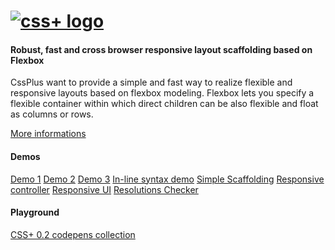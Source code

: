 <h1>
<a href="http://hictech.github.io/cssPlusWebsite/"><img alt="css+ logo" src="http://hictech.github.io/cssPlusWebsite/img/cssPlusLogo.png" title="css+"/></a>
</h1>

<h4>Robust, fast and cross browser responsive layout scaffolding based on Flexbox</h4>


CssPlus want to provide a simple and fast way to realize flexible and responsive layouts based on flexbox modeling. Flexbox lets you specify a flexible container within which direct children can be also flexible and float as columns or rows.

<a href="http://www.css.plus">More informations</a>


<h4>Demos</h4>
<a href="http://hictech.github.io/cssPlusWebsite/demo.html">Demo 1</a>
<a href="http://hictech.github.io/cssPlusWebsite/demo2.html">Demo 2</a>
<a href="http://hictech.github.io/cssPlusWebsite/demo3.html">Demo 3</a>
<a href="http://hictech.github.io/cssPlusWebsite/inLineDemo.html">In-line syntax demo</a>
<a href="http://hictech.github.io/cssPlusWebsite/simpleScaffolding.html">Simple Scaffolding</a>
<a href="http://hictech.github.io/cssPlusWebsite/devicesResponsiveController.html">Responsive controller</a>
<a href="http://hictech.github.io/cssPlusWebsite/devicesResponsiveDemo.html">Responsive UI</a>
<a href="http://hictech.github.io/cssPlusWebsite/resolutionChecker.html">Resolutions Checker</a>







<h4>Playground</h4>
<a href="http://codepen.io/collection/APYVvy/">CSS+ 0.2 codepens collection</a>

